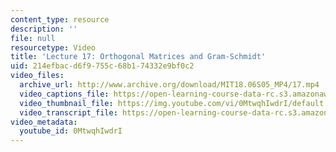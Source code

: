 ```yaml
---
content_type: resource
description: ''
file: null
resourcetype: Video
title: 'Lecture 17: Orthogonal Matrices and Gram-Schmidt'
uid: 214efbac-d6f9-755c-68b1-74332e9bf0c2
video_files:
  archive_url: http://www.archive.org/download/MIT18.06S05_MP4/17.mp4
  video_captions_file: https://open-learning-course-data-rc.s3.amazonaws.com/18-06sc-linear-algebra-fall-2011/f5191014d23e5202a52ec90a52423685_0MtwqhIwdrI.vtt
  video_thumbnail_file: https://img.youtube.com/vi/0MtwqhIwdrI/default.jpg
  video_transcript_file: https://open-learning-course-data-rc.s3.amazonaws.com/18-06sc-linear-algebra-fall-2011/a04e75f730f0e3e6758d5a61e83cbd59_0MtwqhIwdrI.pdf
video_metadata:
  youtube_id: 0MtwqhIwdrI
---
```

